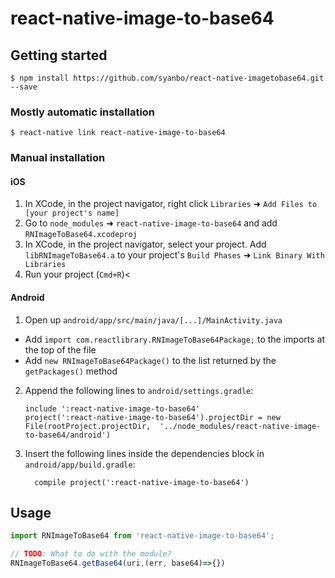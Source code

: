 
# react-native-image-to-base64

## Getting started

`$ npm install https://github.com/syanbo/react-native-imagetobase64.git --save`

### Mostly automatic installation

`$ react-native link react-native-image-to-base64`

### Manual installation


#### iOS

1. In XCode, in the project navigator, right click `Libraries` ➜ `Add Files to [your project's name]`
2. Go to `node_modules` ➜ `react-native-image-to-base64` and add `RNImageToBase64.xcodeproj`
3. In XCode, in the project navigator, select your project. Add `libRNImageToBase64.a` to your project's `Build Phases` ➜ `Link Binary With Libraries`
4. Run your project (`Cmd+R`)<

#### Android

1. Open up `android/app/src/main/java/[...]/MainActivity.java`
  - Add `import com.reactlibrary.RNImageToBase64Package;` to the imports at the top of the file
  - Add `new RNImageToBase64Package()` to the list returned by the `getPackages()` method
2. Append the following lines to `android/settings.gradle`:
  	```
  	include ':react-native-image-to-base64'
  	project(':react-native-image-to-base64').projectDir = new File(rootProject.projectDir, 	'../node_modules/react-native-image-to-base64/android')
  	```
3. Insert the following lines inside the dependencies block in `android/app/build.gradle`:
  	```
      compile project(':react-native-image-to-base64')
  	```


## Usage
```javascript
import RNImageToBase64 from 'react-native-image-to-base64';

// TODO: What to do with the module?
RNImageToBase64.getBase64(uri,(err, base64)=>{})
```
  
